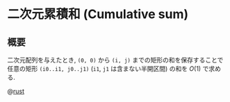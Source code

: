 # 二次元累積和 (Cumulative sum)

## 概要

二次元配列を与えたとき,
`(0, 0)` から `(i, j)` までの矩形の和を保存することで
任意の矩形 `(i0..i1, j0..j1)` (`i1`, `j1` は含まない半開区間) の和を $O(1)$ で求める.

@[rust](seq.cumsum2d.rs)
